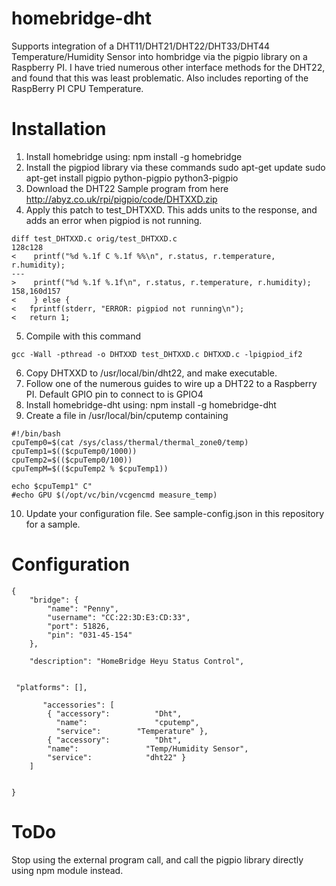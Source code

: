 # homebridge-dht

Supports integration of a DHT11/DHT21/DHT22/DHT33/DHT44 Temperature/Humidity
Sensor into hombridge via the pigpio library on a Raspberry PI.   I have tried
numerous other interface methods for the DHT22, and found that this was least
problematic.  Also includes reporting of the RaspBerry PI CPU Temperature.

# Installation

1. Install homebridge using: npm install -g homebridge
2. Install the pigpiod library via these commands
    sudo apt-get update
    sudo apt-get install pigpio python-pigpio python3-pigpio
3. Download the DHT22 Sample program from here
    http://abyz.co.uk/rpi/pigpio/code/DHTXXD.zip
4. Apply this patch to test_DHTXXD.  This adds units to the response, and adds
   an error when pigpiod is not running.

```
diff test_DHTXXD.c orig/test_DHTXXD.c
128c128
<    printf("%d %.1f C %.1f %%\n", r.status, r.temperature, r.humidity);
---
>    printf("%d %.1f %.1f\n", r.status, r.temperature, r.humidity);
158,160d157
<    } else {
< 	fprintf(stderr, "ERROR: pigpiod not running\n");
< 	return 1;
```

5. Compile with this command

```
gcc -Wall -pthread -o DHTXXD test_DHTXXD.c DHTXXD.c -lpigpiod_if2
```

6. Copy DHTXXD to /usr/local/bin/dht22, and make executable.
7. Follow one of the numerous guides to wire up a DHT22 to a Raspberry PI.
   Default GPIO pin to connect to is GPIO4
8. Install homebridge-dht using: npm install -g homebridge-dht
9. Create a file in /usr/local/bin/cputemp containing

```
#!/bin/bash
cpuTemp0=$(cat /sys/class/thermal/thermal_zone0/temp)
cpuTemp1=$(($cpuTemp0/1000))
cpuTemp2=$(($cpuTemp0/100))
cpuTempM=$(($cpuTemp2 % $cpuTemp1))

echo $cpuTemp1" C"
#echo GPU $(/opt/vc/bin/vcgencmd measure_temp)
```

10. Update your configuration file. See sample-config.json in this repository for a sample.


# Configuration

```
{
    "bridge": {
        "name": "Penny",
        "username": "CC:22:3D:E3:CD:33",
        "port": 51826,
        "pin": "031-45-154"
    },

    "description": "HomeBridge Heyu Status Control",


 "platforms": [],

	   "accessories": [
	    { "accessory":          "Dht",
	      "name":               "cputemp",
	      "service":		"Temperature" },
	    { "accessory":          "Dht",
        "name":               "Temp/Humidity Sensor",
        "service":            "dht22" }
	]


}
```

# ToDo

Stop using the external program call, and call the pigpio library directly using
npm module instead.
